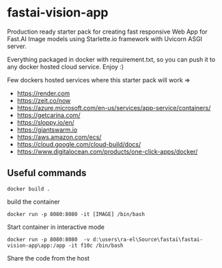 # fastai-vision-app


Production ready starter pack for creating fast responsive Web App for Fast.AI Image models using Starlette.io framework with Uvicorn ASGI server.

Everything packaged in docker with requirement.txt, so you can push it to any docker hosted cloud service. Enjoy :)

Few dockers hosted services where this starter pack will work =>


* https://render.com
* https://zeit.co/now
* https://azure.microsoft.com/en-us/services/app-service/containers/
* https://getcarina.com/
* https://sloppy.io/en/
* https://giantswarm.io
* https://aws.amazon.com/ecs/
* https://cloud.google.com/cloud-build/docs/
* https://www.digitalocean.com/products/one-click-apps/docker/


## Useful commands

```
docker build .
```

build the container


```
docker run -p 8080:8080 -it [IMAGE] /bin/bash
```

Start container in interactive mode

```
docker run -p 8080:8080  -v d:\users\ra-el\Source\fastai\fastai-vision-app\app:/app -it f10c /bin/bash
```

Share the code from the host
